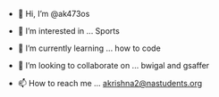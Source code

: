- 👋 Hi, I’m @ak473os
- 👀 I’m interested in ...  Sports

- 🌱 I’m currently learning ...  how to code

- 💞️ I’m looking to collaborate on ... bwigal and gsaffer
- 📫 How to reach me ... akrishna2@nastudents.org

<!---
ak473os/ak473os is a ✨ special ✨ repository because its `README.md` (this file) appears on your GitHub profile.
You can click the Preview link to take a look at your changes.
--->
